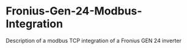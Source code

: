 # Fronius-Gen-24-Modbus-Integration
Description of a modbus TCP integration of a Fronius GEN 24 inverter
